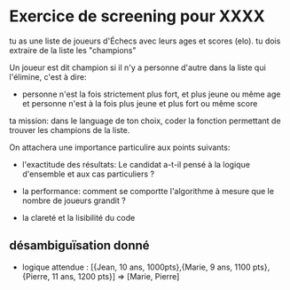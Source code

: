 
# Exercice de screening pour XXXX

tu as une liste de joueurs d'Échecs avec leurs ages et scores (elo).
tu dois extraire de la liste les "champions"

Un joueur est dit champion si il n'y a personne d'autre dans la liste qui l'élimine, c'est à dire: 

* personne n'est  la fois strictement plus fort, et plus jeune ou même age et personne n'est à la fois plus jeune et plus fort ou même score

ta mission: dans le language de ton choix, coder la fonction permettant de trouver les champions de la liste.

On attachera une importance particulire aux points suivants:

* l'exactitude des résultats: Le candidat a-t-il pensé à la logique d'ensemble et aux cas particuliers ?

* la performance: comment se comportte l'algorithme à mesure que le nombre de joueurs grandit ?

* la clareté et la lisibilité du code

## désambiguïsation donné

* logique attendue : [{Jean, 10 ans, 1000pts},{Marie, 9 ans, 1100 pts}, {Pierre, 11 ans, 1200 pts}] => [Marie, Pierre]